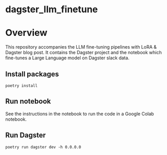 # dagster_llm_finetune

# Overview 

This repository accompanies the LLM fine-tuning pipelines with LoRA & Dagster blog post. It contains the Dagster project and the notebook which fine-tunes a Large Language model on Dagster slack data. 

## Install packages

```
poetry install
```

## Run notebook 

See the instructions in the notebook to run the code in a Google Colab notebook. 

## Run Dagster
```
poetry run dagster dev -h 0.0.0.0
```
